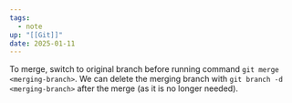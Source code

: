 ```yaml
---
tags:
  - note
up: "[[Git]]"
date: 2025-01-11
---
```

To merge, switch to original branch before running command `git merge <merging-branch>`. We can delete the merging branch with `git branch -d <merging-branch>` after the merge (as it is no longer needed).